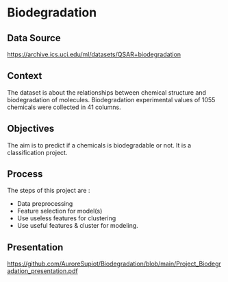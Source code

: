 # Biodegradation

## Data Source

https://archive.ics.uci.edu/ml/datasets/QSAR+biodegradation

## Context

The dataset is about the relationships between chemical structure and biodegradation of molecules. Biodegradation experimental values of 1055 chemicals were collected in 41 columns.

## Objectives

The aim is to predict if a chemicals is biodegradable or not. It is a classification project.

## Process

The steps of this project are  : 
 * Data preprocessing
 * Feature selection for model(s)
 * Use useless features for clustering 
 * Use useful features & cluster for modeling.

## Presentation

https://github.com/AuroreSupiot/Biodegradation/blob/main/Project_Biodegradation_presentation.pdf
